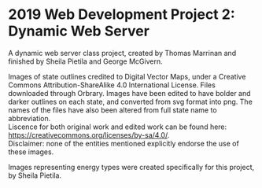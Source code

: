 # 2019 Web Development Project 2: Dynamic Web Server
 A dynamic web server class project, created by Thomas Marrinan and finished by Sheila Pietila and George McGivern.

 Images of state outlines credited to Digital Vector Maps, under a Creative Commons Attribution-ShareAlike 4.0 International License. 
 Files downloaded through Orbrary. 
 Images have been edited to have bolder and darker outlines on each state, and converted from svg format into png. The names of the files have also been altered from full state name to abbreviation.  
 Liscence for both original work and edited work can be found here: https://creativecommons.org/licenses/by-sa/4.0/.  
 Disclaimer: none of the entities mentioned explicitly endorse the use of these images.

 Images representing energy types were created specifically for this project, by Sheila Pietila. 
